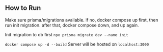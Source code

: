 ## How to Run

Make sure prisma/migrations available. If no, docker compose up first, then run init migration. after that, docker compose down, and up again.

Init migration to db first
`npx prisma migrate dev --name init`

`docker compose up -d --build`
Server will be hosted on `localhost:3000`
